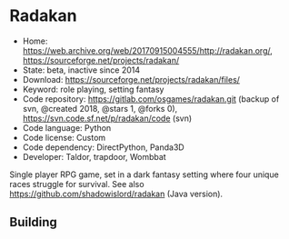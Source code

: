 # Radakan

- Home: https://web.archive.org/web/20170915004555/http://radakan.org/, https://sourceforge.net/projects/radakan/
- State: beta, inactive since 2014
- Download: https://sourceforge.net/projects/radakan/files/
- Keyword: role playing, setting fantasy
- Code repository: https://gitlab.com/osgames/radakan.git (backup of svn, @created 2018, @stars 1, @forks 0), https://svn.code.sf.net/p/radakan/code (svn)
- Code language: Python
- Code license: Custom
- Code dependency: DirectPython, Panda3D
- Developer: Taldor, trapdoor, Wombbat

Single player RPG game, set in a dark fantasy setting where four unique races struggle for survival.
See also https://github.com/shadowislord/radakan (Java version).

## Building
